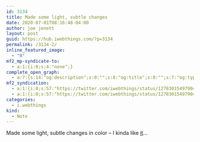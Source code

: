 ```yaml
---
id: 3134
title: Made some light, subtle changes
date: 2020-07-01T08:16:48-04:00
author: joe jenett
layout: post
guid: https://hub.iwebthings.com/?p=3134
permalink: /3134-2/
inline_featured_image:
  - "0"
mf2_mp-syndicate-to:
  - a:1:{i:0;s:4:"none";}
complete_open_graph:
  - a:7:{s:14:"og:description";s:0:"";s:8:"og:title";s:0:"";s:7:"og:type";s:0:"";s:12:"twitter:card";s:7:"summary";s:15:"twitter:creator";s:0:"";s:19:"twitter:description";s:0:"";s:8:"og:image";s:0:"";}
mf2_syndication:
  - a:1:{i:0;s:57:"https://twitter.com/iwebthings/status/1278301549790404608";}
  - a:1:{i:0;s:57:"https://twitter.com/iwebthings/status/1278301549790404608";}
categories:
  - i.webthings
kind:
  - Note
---
```

Made some light, subtle changes in color – I kinda like [it](https://hub.iwebthings.com/)&#8230;